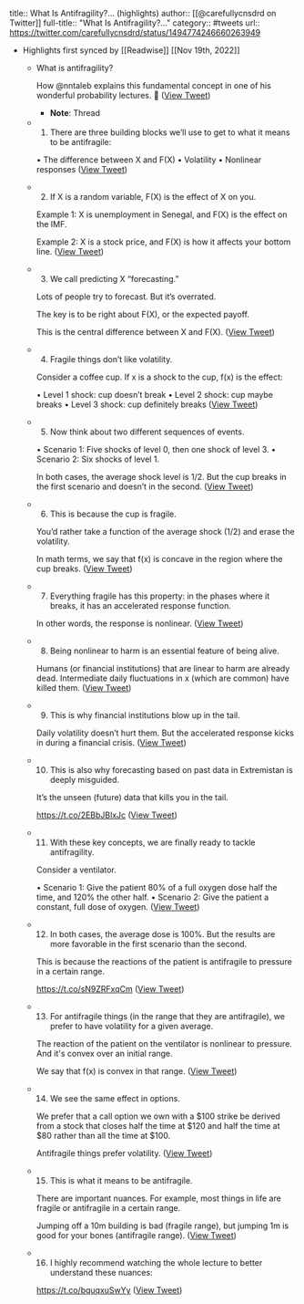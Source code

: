 title:: What Is Antifragility?... (highlights)
author:: [[@carefullycnsdrd on Twitter]]
full-title:: "What Is Antifragility?..."
category:: #tweets
url:: https://twitter.com/carefullycnsdrd/status/1494774246660263949

- Highlights first synced by [[Readwise]] [[Nov 19th, 2022]]
	- What is antifragility?
	  
	  How @nntaleb explains this fundamental concept in one of his wonderful probability lectures. 🧵 ([View Tweet](https://twitter.com/carefullycnsdrd/status/1494774246660263949))
		- **Note**: Thread
	- 1. There are three building blocks we’ll use to get to what it means to be antifragile:
	  
	  • The difference between X and F(X)
	  • Volatility
	  • Nonlinear responses ([View Tweet](https://twitter.com/carefullycnsdrd/status/1494774248975613961))
	- 2. If X is a random variable, F(X) is the effect of X on you.
	  
	  Example 1: X is unemployment in Senegal, and F(X) is the effect on the IMF.
	  
	  Example 2: X is a stock price, and F(X) is how it affects your bottom line. ([View Tweet](https://twitter.com/carefullycnsdrd/status/1494774251018141707))
	- 3. We call predicting X “forecasting.”
	  
	  Lots of people try to forecast. But it’s overrated.
	  
	  The key is to be right about F(X), or the expected payoff.
	  
	  This is the central difference between X and F(X). ([View Tweet](https://twitter.com/carefullycnsdrd/status/1494774253316624387))
	- 4. Fragile things don’t like volatility.
	  
	  Consider a coffee cup. If x is a shock to the cup, f(x) is the effect:
	  
	  • Level 1 shock: cup doesn’t break
	  • Level 2 shock: cup maybe breaks
	  • Level 3 shock: cup definitely breaks ([View Tweet](https://twitter.com/carefullycnsdrd/status/1494774255300587523))
	- 5. Now think about two different sequences of events.
	  
	  • Scenario 1: Five shocks of level 0, then one shock of level 3.
	  • Scenario 2: Six shocks of level 1.
	  
	  In both cases, the average shock level is 1/2. But the cup breaks in the first scenario and doesn’t in the second. ([View Tweet](https://twitter.com/carefullycnsdrd/status/1494774257326374919))
	- 6. This is because the cup is fragile.
	  
	  You’d rather take a function of the average shock (1/2) and erase the volatility.
	  
	  In math terms, we say that f(x) is concave in the region where the cup breaks. ([View Tweet](https://twitter.com/carefullycnsdrd/status/1494774260367253505))
	- 7. Everything fragile has this property: in the phases where it breaks, it has an accelerated response function.
	  
	  In other words, the response is nonlinear. ([View Tweet](https://twitter.com/carefullycnsdrd/status/1494774262430937097))
	- 8. Being nonlinear to harm is an essential feature of being alive.
	  
	  Humans (or financial institutions) that are linear to harm are already dead. Intermediate daily fluctuations in x (which are common) have killed them. ([View Tweet](https://twitter.com/carefullycnsdrd/status/1494774264544776197))
	- 9. This is why financial institutions blow up in the tail.
	  
	  Daily volatility doesn’t hurt them. But the accelerated response kicks in during a financial crisis. ([View Tweet](https://twitter.com/carefullycnsdrd/status/1494774266469965825))
	- 10. This is also why forecasting based on past data in Extremistan is deeply misguided.
	  
	  It’s the unseen (future) data that kills you in the tail.
	  
	  https://t.co/2EBbJBlxJc ([View Tweet](https://twitter.com/carefullycnsdrd/status/1494774268479033348))
	- 11. With these key concepts, we are finally ready to tackle antifragility.
	  
	  Consider a ventilator.
	  
	  • Scenario 1: Give the patient 80% of a full oxygen dose half the time, and 120% the other half.
	  • Scenario 2: Give the patient a constant, full dose of oxygen. ([View Tweet](https://twitter.com/carefullycnsdrd/status/1494774270983127050))
	- 12. In both cases, the average dose is 100%. But the results are more favorable in the first scenario than the second.
	  
	  This is because the reactions of the patient is antifragile to pressure in a certain range.
	  
	  https://t.co/sN9ZRFxqCm ([View Tweet](https://twitter.com/carefullycnsdrd/status/1494774273088630786))
	- 13. For antifragile things (in the range that they are antifragile), we prefer to have volatility for a given average.
	  
	  The reaction of the patient on the ventilator is nonlinear to pressure. And it's convex over an initial range.
	  
	  We say that f(x) is convex in that range. ([View Tweet](https://twitter.com/carefullycnsdrd/status/1494774275928121351))
	- 14. We see the same effect in options.
	  
	  We prefer that a call option we own with a $100 strike be derived from a stock that closes half the time at $120 and half the time at $80 rather than all the time at $100.
	  
	  Antifragile things prefer volatility. ([View Tweet](https://twitter.com/carefullycnsdrd/status/1494774277970739204))
	- 15. This is what it means to be antifragile.
	  
	  There are important nuances. For example, most things in life are fragile or antifragile in a certain range.
	  
	  Jumping off a 10m building is bad (fragile range), but jumping 1m is good for your bones (antifragile range). ([View Tweet](https://twitter.com/carefullycnsdrd/status/1494774279900123137))
	- 16. I highly recommend watching the whole lecture to better understand these nuances:
	  
	  https://t.co/bquqxuSwYy ([View Tweet](https://twitter.com/carefullycnsdrd/status/1494774281846329344))